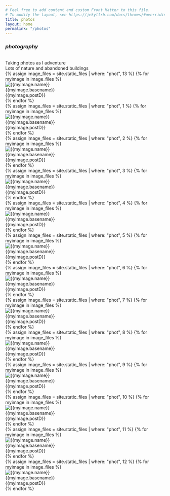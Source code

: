 ```yaml
---
# Feel free to add content and custom Front Matter to this file.
# To modify the layout, see https://jekyllrb.com/docs/themes/#overriding-theme-defaults
title: photos
layout: home
permalink: "/photos"
---
```





### *photography*



<div><br></div>
  Taking photos as I adventure<br>
  Lots of nature and abandoned buildings<br>


<div class="gallery-grid">
	{% assign image_files = site.static_files | where: "phot", 13 %}
	{% for myimage in image_files %}
	<div class="photo">
	    <div class="img">
	      <img class="imgREAL " src="{{ myimage.path }}" alt="{{myimage.name}}"/>
	    </div>
		<div class="imgText imgTwoline">
		  {{myimage.basename}}<br/>
		  {{myimage.postD}}
		</div>
	</div>
	{% endfor %}
</div>  
<div class="gallery-grid">
	{% assign image_files = site.static_files | where: "phot", 1 %}
	{% for myimage in image_files %}
	<div class="photo">
	    <div class="img ">
	      <img class="imgREAL " src="{{ myimage.path }}" alt="{{myimage.name}}"/>
	    </div>
		<div class="imgText imgTwoline">
		  {{myimage.basename}}<br/>
		  {{myimage.postD}}
		</div>
	</div>
	{% endfor %}
</div>
<div class="gallery-grid">
	{% assign image_files = site.static_files | where: "phot", 2 %}
	{% for myimage in image_files %}
	<div class="photo">
	    <div class="img ">
	      <img class="imgREAL " src="{{ myimage.path }}" alt="{{myimage.name}}"/>
	    </div>
		<div class="imgText imgTwoline">
		  {{myimage.basename}}<br/>
		  {{myimage.postD}}
		</div>
	</div>
	{% endfor %}
</div>
<div class="gallery-grid">
	{% assign image_files = site.static_files | where: "phot", 3 %}
	{% for myimage in image_files %}
	<div class="photo">
	    <div class="img ">
	      <img class="imgREAL " src="{{ myimage.path }}" alt="{{myimage.name}}"/>
	    </div>
		<div class="imgText imgTwoline">
		  {{myimage.basename}}<br/>
		  {{myimage.postD}}
		</div>
	</div>
	{% endfor %}
</div>
<div class="gallery-grid">
	{% assign image_files = site.static_files | where: "phot", 4 %}
	{% for myimage in image_files %}
	<div class="photo">
	    <div class="img ">
	      <img class="imgREAL " src="{{ myimage.path }}" alt="{{myimage.name}}"/>
	    </div>
		<div class="imgText imgTwoline">
		  {{myimage.basename}}<br/>
		  {{myimage.postD}}
		</div>
	</div>
	{% endfor %}
</div>
<div class="gallery-grid">
	{% assign image_files = site.static_files | where: "phot", 5 %}
	{% for myimage in image_files %}
	<div class="photo">
	    <div class="img ">
	      <img class="imgREAL " src="{{ myimage.path }}" alt="{{myimage.name}}"/>
	    </div>
		<div class="imgText imgTwoline">
		  {{myimage.basename}}<br/>
		  {{myimage.postD}}
		</div>
	</div>
	{% endfor %}
</div>
<div class="gallery-grid">
	{% assign image_files = site.static_files | where: "phot", 6 %}
	{% for myimage in image_files %}
	<div class="photo">
	    <div class="img ">
	      <img class="imgREAL " src="{{ myimage.path }}" alt="{{myimage.name}}"/>
	    </div>
		<div class="imgText imgTwoline">
		  {{myimage.basename}}<br/>
		  {{myimage.postD}}
		</div>
	</div>
	{% endfor %}
</div>
<div class="gallery-grid">
	{% assign image_files = site.static_files | where: "phot", 7 %}
	{% for myimage in image_files %}
	<div class="photo">
	    <div class="img ">
	      <img class="imgREAL " src="{{ myimage.path }}" alt="{{myimage.name}}"/>
	    </div>
		<div class="imgText imgTwoline">
		  {{myimage.basename}}<br/>
		  {{myimage.postD}}
		</div>
	</div>
	{% endfor %}
</div>
<div class="gallery-grid">
	{% assign image_files = site.static_files | where: "phot", 8 %}
	{% for myimage in image_files %}
	<div class="photo">
	    <div class="img ">
	      <img class="imgREAL " src="{{ myimage.path }}" alt="{{myimage.name}}"/>
	    </div>
		<div class="imgText imgTwoline">
		  {{myimage.basename}}<br/>
		  {{myimage.postD}}
		</div>
	</div>
	{% endfor %}
</div>
<div class="gallery-grid">
	{% assign image_files = site.static_files | where: "phot", 9 %}
	{% for myimage in image_files %}
	<div class="photo">
	    <div class="img ">
	      <img class="imgREAL " src="{{ myimage.path }}" alt="{{myimage.name}}"/>
	    </div>
		<div class="imgText imgTwoline">
		  {{myimage.basename}}<br/>
		  {{myimage.postD}}
		</div>
	</div>
	{% endfor %}
</div>
<div class="gallery-grid">
	{% assign image_files = site.static_files | where: "phot", 10 %}
	{% for myimage in image_files %}
	<div class="photo">
	    <div class="img ">
	      <img class="imgREAL " src="{{ myimage.path }}" alt="{{myimage.name}}"/>
	    </div>
		<div class="imgText imgTwoline">
		  {{myimage.basename}}<br/>
		  {{myimage.postD}}
		</div>
	</div>
	{% endfor %}
</div>
<div class="gallery-grid">
	{% assign image_files = site.static_files | where: "phot", 11 %}
	{% for myimage in image_files %}
	<div class="photo">
	    <div class="img ">
	      <img class="imgREAL " src="{{ myimage.path }}" alt="{{myimage.name}}"/>
	    </div>
		<div class="imgText imgTwoline">
		  {{myimage.basename}}<br/>
		  {{myimage.postD}}
		</div>
	</div>
	{% endfor %}
</div>
<div class="gallery-grid">
	{% assign image_files = site.static_files | where: "phot", 12 %}
	{% for myimage in image_files %}
	<div class="photo">
	    <div class="img ">
	      <img class="imgREAL " src="{{ myimage.path }}" alt="{{myimage.name}}"/>
	    </div>
		<div class="imgText imgTwoline">
		  {{myimage.basename}}<br/>
		  {{myimage.postD}}
		</div>
	</div>
	{% endfor %}
</div>


